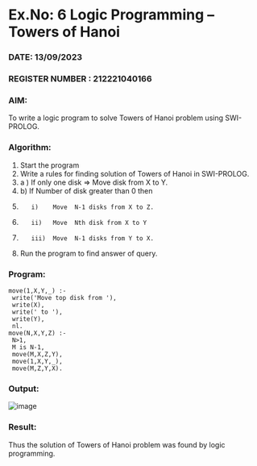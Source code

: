 # Ex.No: 6   Logic Programming – Towers of Hanoi 
### DATE: 13/09/2023                                                                            
### REGISTER NUMBER : 212221040166
### AIM: 
To  write  a logic program  to solve Towers of Hanoi problem  using SWI-PROLOG. 
### Algorithm:
1. Start the program
2.  Write a rules for finding solution of Towers of Hanoi in SWI-PROLOG.
3.  a )	If only one disk  => Move disk from X to Y.
4.  b)	If Number of disk greater than 0 then
5.        i)	Move  N-1 disks from X to Z.
6.        ii)	Move  Nth disk from X to Y
7.        iii)	Move  N-1 disks from Y to X.
8. Run the program  to find answer of  query.

### Program:
```
move(1,X,Y,_) :-
 write('Move top disk from '),
 write(X),
 write(' to '),
 write(Y),
 nl.
move(N,X,Y,Z) :-
 N>1,
 M is N-1,
 move(M,X,Z,Y),
 move(1,X,Y,_),
 move(M,Z,Y,X). 

```


### Output:

![image](https://github.com/Sudhindev/AI_Lab_2023-24/assets/130021386/b0546553-300a-4c53-9ab0-f7b24b5f138a)


### Result:
Thus the solution of Towers of Hanoi problem was found by logic programming.
